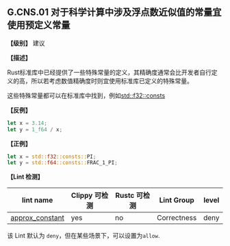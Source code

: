 ## G.CNS.01 对于科学计算中涉及浮点数近似值的常量宜使用预定义常量

**【级别】** 建议

**【描述】**

Rust标准库中已经提供了一些特殊常量的定义，其精确度通常会比开发者自行定义的高，所以若考虑数值精确度时则宜使用标准库已定义的特殊常量。

这些特殊常量都可以在标准库中找到，例如[std::f32::consts](https://doc.rust-lang.org/std/f32/consts/index.html)

**【反例】**

```rust
let x = 3.14;
let y = 1_f64 / x;
```

**【正例】**

```rust
let x = std::f32::consts::PI;
let y = std::f64::consts::FRAC_1_PI;
```

**【Lint 检测】**

| lint name | Clippy 可检测 | Rustc 可检测 | Lint Group | level |
| ------ | ---- | --------- | ------ | ------ | 
| [approx_constant](https://rust-lang.github.io/rust-clippy/master/#approx_constant) | yes| no | Correctness | deny |

该 Lint 默认为 `deny`，但在某些场景下，可以设置为`allow`.
